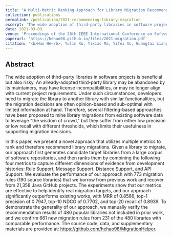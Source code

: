 ```yaml
---
title: "A Multi-Metric Ranking Approach for Library Migration Recommendations"
collection: publications
permalink: /publication/2021-recommending-library-migration
excerpt: 'The wide adoption of third-party libraries in software projects is beneficial but also risky. An already-adopted third-party library may be abandoned by its maintainers, may have license incompatibilities, or may no longer align with current project requirements. Under such circumstances, developers need to migrate the library to another library with similar functionalities, but the migration decisions are often opinion-based and sub-optimal with limited information at hand. Therefore, several filtering-based approaches have been proposed to mine library migrations from existing software data to leverage "the wisdom of crowd," but they suffer from either low precision or low recall with different thresholds, which limits their usefulness in supporting migration decisions. In this paper, we present a novel approach that utilizes multiple metrics to rank and therefore recommend library migrations. Given a library to migrate, our approach first generates candidate target libraries from a large corpus of software repositories, and then ranks them by combining the following four metrics to capture different dimensions of evidence from development histories: Rule Support, Message Support, Distance Support, and API Support. We evaluate the performance of our approach with 773 migration rules (190 source libraries) that we borrow from previous work and recover from 21,358 Java GitHub projects. The experiments show that our metrics are effective to help identify real migration targets, and our approach significantly outperforms existing works, with MRR of 0.8566, top-1 precision of 0.7947, top-10 NDCG of 0.7702, and top-20 recall of 0.8939. To demonstrate the generality of our approach, we manually verify the recommendation results of 480 popular libraries not included in prior work, and we confirm 661 new migration rules from 231 of the 480 libraries with comparable performance. The source code, data, and supplementary materials are provided at: https://github.com/hehao98/MigrationHelper.'
date: 2021-03-09
venue: 'Proceedings of the 28th IEEE International Conference on Software Analysis, Evolution and Reengineering (SANER 2021)'
paperurl: 'https://hehao98.github.io/files/2021-migration.pdf'
citation: '<b>Hao He</b>, Yulin Xu, Yixiao Ma, Yifei Xu, Guangtai Liang and Minghui Zhou. A Multi-Metric Ranking Approach for Library Migration Recommendations. In Proceedings of the 28th IEEE International Conference on Software Analysis, Evolution and Reengineering (SANER 2021). Acceptance Rate: 25.5% (42/165). <a href="https://hehao98.github.io/files/2021-migration.pdf" target="_blank">PDF</a>. <a href="https://hehao98.github.io/files/2021-migration.pptx" target="_blank">Slides</a>. <a href="https://github.com/hehao98/MigrationHelper/blob/master/PAPER-CHINESE.pdf" target="_blank">中文版</a>.'
---
```


## Abstract

The wide adoption of third-party libraries in software projects is beneficial but also risky. An already-adopted third-party library may be abandoned by its maintainers, may have license incompatibilities, or may no longer align with current project requirements. Under such circumstances, developers need to migrate the library to another library with similar functionalities, but the migration decisions are often opinion-based and sub-optimal with limited information at hand. Therefore, several filtering-based approaches have been proposed to mine library migrations from existing software data to leverage "the wisdom of crowd," but they suffer from either low precision or low recall with different thresholds, which limits their usefulness in supporting migration decisions.

In this paper, we present a novel approach that utilizes multiple metrics to rank and therefore recommend library migrations. Given a library to migrate, our approach first generates candidate target libraries from a large corpus of software repositories, and then ranks them by combining the following four metrics to capture different dimensions of evidence from development histories: Rule Support, Message Support, Distance Support, and API Support. We evaluate the performance of our approach with 773 migration rules (190 source libraries) that we borrow from previous work and recover from 21,358 Java GitHub projects. The experiments show that our metrics are effective to help identify real migration targets, and our approach significantly outperforms existing works, with MRR of 0.8566, top-1 precision of 0.7947, top-10 NDCG of 0.7702, and top-20 recall of 0.8939. To demonstrate the generality of our approach, we manually verify the recommendation results of 480 popular libraries not included in prior work, and we confirm 661 new migration rules from 231 of the 480 libraries with comparable performance. The source code, data, and supplementary materials are provided at: https://github.com/hehao98/MigrationHelper.


